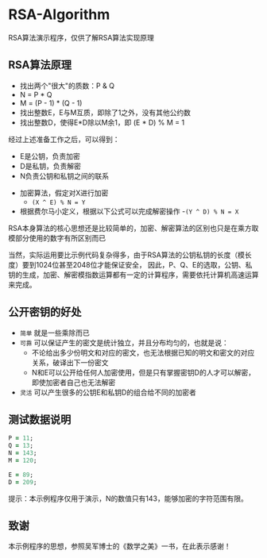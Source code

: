 RSA-Algorithm
=============

RSA算法演示程序，仅供了解RSA算法实现原理

## RSA算法原理

- 找出两个"很大"的质数：P & Q
- N = P * Q
- M = (P - 1) * (Q - 1)
- 找出整数E，E与M互质，即除了1之外，没有其他公约数
- 找出整数D，使得E*D除以M余1，即 (E * D) % M = 1

经过上述准备工作之后，可以得到：
- E是公钥，负责加密
- D是私钥，负责解密
- N负责公钥和私钥之间的联系

* 加密算法，假定对X进行加密
  - `(X ^ E) % N = Y`
* 根据费尔马小定义，根据以下公式可以完成解密操作
  -`(Y ^ D) % N = X`

RSA本身算法的核心思想还是比较简单的，加密、解密算法的区别也只是在乘方取模部分使用的数字有所区别而已

当然，实际运用要比示例代码复杂得多，由于RSA算法的公钥私钥的长度（模长度）要到1024位甚至2048位才能保证安全，
因此，P、Q、E的选取，公钥、私钥的生成，加密、解密模指数运算都有一定的计算程序，需要依托计算机高速运算来完成。

## 公开密钥的好处

* `简单` 就是一些乘除而已
* `可靠` 可以保证产生的密文是统计独立，并且分布均匀的，也就是说：
  - 不论给出多少份明文和对应的密文，也无法根据已知的明文和密文的对应关系，破译出下一份密文
  - N和E可以公开给任何人加密使用，但是只有掌握密钥D的人才可以解密，即使加密者自己也无法解密
* `灵活` 可以产生很多的公钥E和私钥D的组合给不同的加密者

## 测试数据说明

```ruby
P = 11;
Q = 13;
N = 143;
M = 120;

E = 89;
D = 209;
```

提示：本示例程序仅用于演示，N的数值只有143，能够加密的字符范围有限。

## 致谢

本示例程序的思想，参照吴军博士的《数学之美》一书，在此表示感谢！

